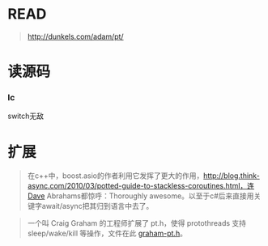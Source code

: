 # READ
> http://dunkels.com/adam/pt/

# 读源码
### lc
switch无敌



# 扩展

> 在c++中，boost.asio的作者利用它发挥了更大的作用，http://blog.think-async.com/2010/03/potted-guide-to-stackless-coroutines.html，连Dave Abrahams都惊呼：Thoroughly awesome。以至于c#后来直接用关键字await/async把其归到语言中去了。

>一个叫 Craig Graham 的工程师扩展了 pt.h，使得 protothreads 支持 sleep/wake/kill 等操作，文件在此 [graham-pt.h](http://dunkels.com/adam/download/graham-pt.h)。
